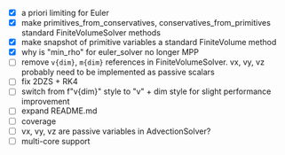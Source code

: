 - [x] a priori limiting for Euler
- [x] make primitives_from_conservatives, conservatives_from_primitives standard FiniteVolumeSolver methods
- [x] make snapshot of primitive variables a standard FiniteVolume method
- [x] why is "min_rho" for euler_solver no longer MPP
- [ ] remove `v{dim}`, `m{dim}` references in FiniteVolumeSolver. vx, vy, vz probably need to be implemented as passive scalars
- [ ] fix 2DZS + RK4
- [ ] switch from f"v{dim}" style to "v" + dim style for slight performance improvement
- [ ] expand README.md
- [ ] coverage
- [ ] vx, vy, vz are passive variables in AdvectionSolver?
- [ ] multi-core support
